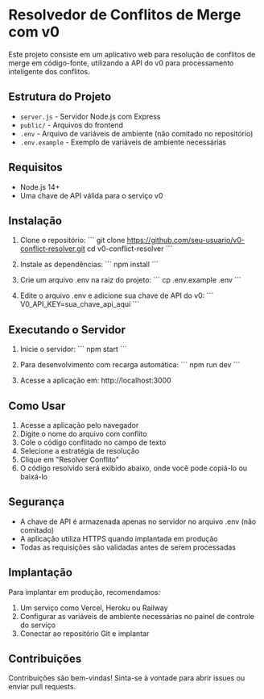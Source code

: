 # Resolvedor de Conflitos de Merge com v0

Este projeto consiste em um aplicativo web para resolução de conflitos de merge em código-fonte, utilizando a API do v0 para processamento inteligente dos conflitos.

## Estrutura do Projeto

- `server.js` - Servidor Node.js com Express
- `public/` - Arquivos do frontend
- `.env` - Arquivo de variáveis de ambiente (não comitado no repositório)
- `.env.example` - Exemplo de variáveis de ambiente necessárias

## Requisitos

- Node.js 14+
- Uma chave de API válida para o serviço v0

## Instalação

1. Clone o repositório:
   \`\`\`
   git clone https://github.com/seu-usuario/v0-conflict-resolver.git
   cd v0-conflict-resolver
   \`\`\`

2. Instale as dependências:
   \`\`\`
   npm install
   \`\`\`

3. Crie um arquivo .env na raiz do projeto:
   \`\`\`
   cp .env.example .env
   \`\`\`

4. Edite o arquivo .env e adicione sua chave de API do v0:
   \`\`\`
   V0_API_KEY=sua_chave_api_aqui
   \`\`\`

## Executando o Servidor

1. Inicie o servidor:
   \`\`\`
   npm start
   \`\`\`

2. Para desenvolvimento com recarga automática:
   \`\`\`
   npm run dev
   \`\`\`

3. Acesse a aplicação em: http://localhost:3000

## Como Usar

1. Acesse a aplicação pelo navegador
2. Digite o nome do arquivo com conflito
3. Cole o código conflitado no campo de texto
4. Selecione a estratégia de resolução
5. Clique em "Resolver Conflito"
6. O código resolvido será exibido abaixo, onde você pode copiá-lo ou baixá-lo

## Segurança

- A chave de API é armazenada apenas no servidor no arquivo .env (não comitado)
- A aplicação utiliza HTTPS quando implantada em produção
- Todas as requisições são validadas antes de serem processadas

## Implantação

Para implantar em produção, recomendamos:

1. Um serviço como Vercel, Heroku ou Railway
2. Configurar as variáveis de ambiente necessárias no painel de controle do serviço
3. Conectar ao repositório Git e implantar

## Contribuições

Contribuições são bem-vindas! Sinta-se à vontade para abrir issues ou enviar pull requests.
